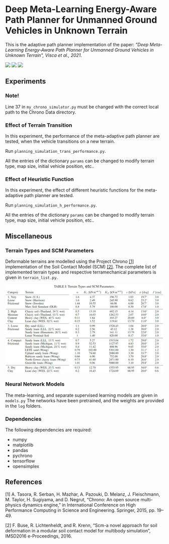 # Deep Meta-Learning Energy-Aware Path Planner for Unmanned Ground Vehicles in Unknown Terrain
This is the adaptive path planner implementation of the paper: *"Deep Meta-Learning Energy-Aware Path Planner for Unmanned Ground Vehicles in Unknown Terrain", Visca et al., 2021*.

<img src="https://github.com/picchius94/META-UGV/blob/main/Images/transition.gif" width="270"> <img src="https://github.com/picchius94/META-UGV/blob/main/Images/transition2.gif" width="270"> <img src="https://github.com/picchius94/META-UGV/blob/main/Images/transition3.gif" width="270">

## Experiments
### Note!
Line 37 in `my_chrono_simulator.py` must be changed with the correct local path to the Chrono Data directory.
### Effect of Terrain Transition
In this experiment, the performance of the meta-adaptive path planner are tested, when the vehicle transitions on a new terrain.

Run `planning_simulation_trans_performance.py`.

All the entries of the dictionary `params` can be changed to modify terrain type, map size, initial vehicle position, etc..

### Effect of Heuristic Function
In this experiment, the effect of different heuristic functions for the meta-adaptive path planner are tested.

Run `planning_simulation_h_performance.py`.

All the entries of the dictionary `params` can be changed to modify terrain type, map size, initial vehicle position, etc..

## Miscellaneous
### Terrain Types and SCM Parameters
Deformable terrains are modelled using the Project Chrono [[1]](#1) implementation of the Soil Contact Model (SCM) [[2]](#2). The complete list of implemented terrain types and respective terramechanical parameters is given in `terrain_list.py`.

<p align="center">
<img src="https://github.com/picchius94/META-UGV/blob/main/Images/terrain_types.png" width="700">
</p>

### Neural Network Models
The meta-learning, and separate supervised learning models are given in `models.py`
The networks have been pretrained, and the weights are provided in the `log` folders.

### Dependencies
The following dependencies are required:
- numpy
- matplotlib
- pandas
- pychrono
- tensorflow
- opensimplex


## References
<a id="1">[1]</a> 
A. Tasora, R. Serban, H. Mazhar, A. Pazouki, D. Melanz, J. Fleischmann, M. Taylor, H. Sugiyama, and D. Negrut, “Chrono: An open source multi-physics dynamics engine,” in International Conference on High Performance Computing in Science and Engineering. Springer, 2015, pp. 19–49.

<a id="2">[2]</a>
F. Buse, R. Lichtenheldt, and R. Krenn, “Scm-a novel approach for soil deformation in a modular soil contact model for multibody simulation”, IMSD2016 e-Proceedings, 2016.
